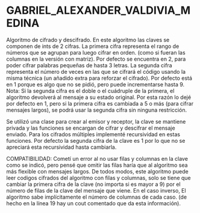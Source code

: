 # GABRIEL_ALEXANDER_VALDIVIA_MEDINA
Algoritmo de cifrado y descifrado.
En este algoritmo las claves se componen de ints de 2 cifras.
La primera cifra representa el rango de números que se agrupan para luego cifrar en orden. (como si fueran las columnas en la versión con matriz). Por defecto se encuentra en 2, para poder cifrar palabras pequeñas de hasta 3 letras.
La segunda cifra representa el número de veces en las que se cifrará el código usando la misma técnica (un añadido extra para reforzar el cifrado). Por defecto está en 1 porque es algo que no se pidió, pero puede incrementarse hasta 9. 
Nota: Si la segunda cifra es el doble o el cuádruple de la primera, el algoritmo devolverá al mensaje a su estado original. Por esta razón lo dejé por defecto en 1, pero si la primera cifra es cambiada a 5 o más (para cifrar mensajes largos), se podrá usar la segunda cifra sin ninguna restricción.

Se utilizó una clase para crear al emisor y receptor, la clave se mantiene privada y las funciones se encargan de cifrar y descifrar el mensaje enviado. Para los cifrados múltiples implementé recursividad en estas funciones. Por defecto la segunda cifra de la clave es 1 por lo que no se apreciará esta recursividad hasta cambiarla.

COMPATIBILIDAD: Cometí un error al no usar filas y columnas en la clave como se indicó, pero pensé que omitir las filas haría que al algoritmo sea más flexible con mensajes largos. De todos modos, este algoritmo puede leer codigos cifrados del algoritmo con filas y columnas, solo se tiene que cambiar la primera cifra de la clave (no importa si es mayor a 9) por el número de filas de la clave del mensaje que viene. En el caso inverso, El algoritmo sabe implícitamente el número de columnas de cada caso. (de hecho en la línea 19 hay un cout comentado que da esta información).
